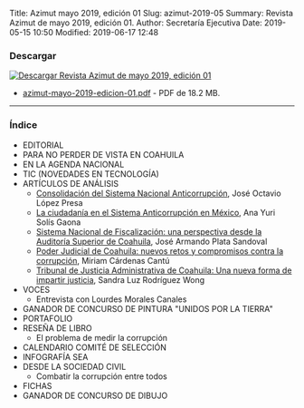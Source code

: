 Title: Azimut mayo 2019, edición 01
Slug: azimut-2019-05
Summary: Revista Azimut de mayo 2019, edición 01.
Author: Secretaría Ejecutiva
Date: 2019-05-15 10:50
Modified: 2019-06-17 12:48


### Descargar

<a href="azimut-mayo-2019-edicion-01.pdf"><img class="img-fluid" src="imagen-descargar.jpg" alt="Descargar Revista Azimut de mayo 2019, edición 01"></a>

* [azimut-mayo-2019-edicion-01.pdf](azimut-mayo-2019-edicion-01.pdf) - PDF de 18.2 MB.

---

### Índice

* EDITORIAL
* PARA NO PERDER DE VISTA EN COAHUILA
* EN LA AGENDA NACIONAL
* TIC (NOVEDADES EN TECNOLOGÍA)
* ARTÍCULOS DE ANÁLISIS
    * [Consolidación del Sistema Nacional Anticorrupción]({filename}/publicaciones/2019-05-21-consolidacion-del-sna.md), José Octavio López Presa
    * [La ciudadanía en el Sistema Anticorrupción en México]({filename}/publicaciones/2019-05-28-ciudadania-sistema-anticorrupcion-mexico.md), Ana Yuri Solís Gaona
    * [Sistema Nacional de Fiscalización: una perspectiva desde la Auditoría Superior de Coahuila]({filename}/publicaciones/2019-06-03-sistema-nacional-fiscalizacion.md), José Armando Plata Sandoval
    * [Poder Judicial de Coahuila: nuevos retos y compromisos contra la corrupción]({filename}/publicaciones/2019-06-11-poder-judicial-coahuila-nuevos-retos-compromisos-contra-corrupcion.md), Miriam Cárdenas Cantú
    * [Tribunal de Justicia Administrativa de Coahuila: Una nueva forma de impartir justicia]({filename}/publicaciones/2019-06-17-tribunal-justicia-administrativa-nueva-forma-impartir-justicia.md), Sandra Luz Rodríguez Wong
* VOCES
    * Entrevista con Lourdes Morales Canales
* GANADOR DE CONCURSO DE PINTURA "UNIDOS POR LA TIERRA"
* PORTAFOLIO
* RESEÑA DE LIBRO
    * El problema de medir la corrupción
* CALENDARIO COMITÉ DE SELECCIÓN
* INFOGRAFÍA SEA
* DESDE LA SOCIEDAD CIVIL
    * Combatir la corrupción entre todos
* FICHAS
* GANADOR DE CONCURSO DE DIBUJO
